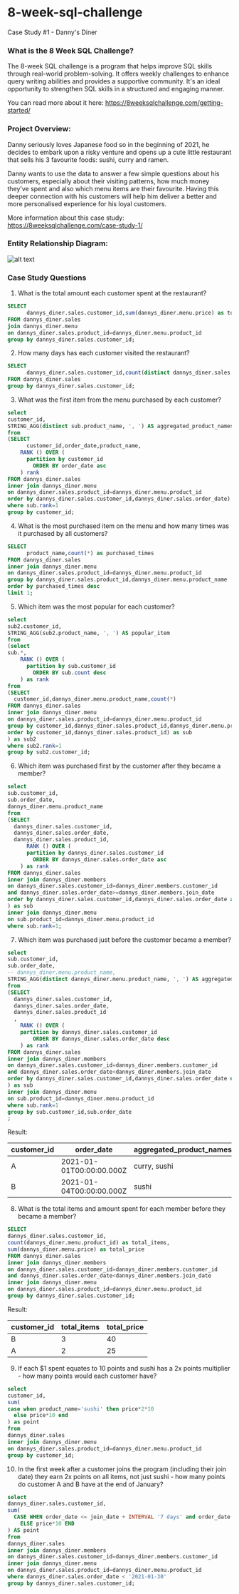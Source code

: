 # 8-week-sql-challenge
Case Study #1 - Danny's Diner

### What is the 8 Week SQL Challenge?
   The 8-week SQL challenge is a program that helps improve SQL skills through real-world problem-solving. It offers weekly challenges to enhance query writing abilities and provides a supportive community. It's an ideal opportunity to strengthen SQL skills in a structured and engaging manner.

   You can read more about it here: https://8weeksqlchallenge.com/getting-started/

### Project Overview:
Danny seriously loves Japanese food so in the beginning of 2021, he decides to embark upon a risky venture and opens up a cute little restaurant that sells his 3 favourite foods: sushi, curry and ramen.

Danny wants to use the data to answer a few simple questions about his customers, especially about their visiting patterns, how much money they’ve spent and also which menu items are their favourite. Having this deeper connection with his customers will help him deliver a better and more personalised experience for his loyal customers. 

More information about this case study: https://8weeksqlchallenge.com/case-study-1/


### Entity Relationship Diagram:

![alt text](https://github.com/ehsanSh21/8-week-sql-challenge/blob/main/Danny's%20Diner.svg)

### Case Study Questions

1. What is the total amount each customer spent at the restaurant?

```sql
SELECT
      dannys_diner.sales.customer_id,sum(dannys_diner.menu.price) as total_amount
FROM dannys_diner.sales
join dannys_diner.menu
on dannys_diner.sales.product_id=dannys_diner.menu.product_id
group by dannys_diner.sales.customer_id;
```

2. How many days has each customer visited the restaurant?

```sql
SELECT
      dannys_diner.sales.customer_id,count(distinct dannys_diner.sales.order_date) as customer_total_days
FROM dannys_diner.sales
group by dannys_diner.sales.customer_id;
```

3. What was the first item from the menu purchased by each customer?

```sql
select
customer_id,
STRING_AGG(distinct sub.product_name, ', ') AS aggregated_product_names
from
(SELECT
      customer_id,order_date,product_name,
    RANK () OVER (
      partition by customer_id
        ORDER BY order_date asc
    ) rank
FROM dannys_diner.sales
inner join dannys_diner.menu
on dannys_diner.sales.product_id=dannys_diner.menu.product_id
order by dannys_diner.sales.customer_id,dannys_diner.sales.order_date) as sub
where sub.rank=1
group by customer_id;
```

4. What is the most purchased item on the menu and how many times was it purchased by all customers?

```sql
SELECT
      product_name,count(*) as purchased_times
FROM dannys_diner.sales
inner join dannys_diner.menu
on dannys_diner.sales.product_id=dannys_diner.menu.product_id
group by dannys_diner.sales.product_id,dannys_diner.menu.product_name
order by purchased_times desc
limit 1;
```

5. Which item was the most popular for each customer?

```sql
select
sub2.customer_id,
STRING_AGG(sub2.product_name, ', ') AS popular_item
from
(select
sub.*,
    RANK () OVER (
      partition by sub.customer_id
        ORDER BY sub.count desc
    ) as rank
from
(SELECT
  customer_id,dannys_diner.menu.product_name,count(*)
FROM dannys_diner.sales
inner join dannys_diner.menu
on dannys_diner.sales.product_id=dannys_diner.menu.product_id
group by customer_id,dannys_diner.sales.product_id,dannys_diner.menu.product_name
order by customer_id,dannys_diner.sales.product_id) as sub
) as sub2
where sub2.rank=1
group by sub2.customer_id;
```

6. Which item was purchased first by the customer after they became a member?

```sql
select
sub.customer_id,
sub.order_date,
dannys_diner.menu.product_name
from
(SELECT
  dannys_diner.sales.customer_id,
  dannys_diner.sales.order_date,
  dannys_diner.sales.product_id,
      RANK () OVER (
      partition by dannys_diner.sales.customer_id
        ORDER BY dannys_diner.sales.order_date asc
    ) as rank
FROM dannys_diner.sales
inner join dannys_diner.members
on dannys_diner.sales.customer_id=dannys_diner.members.customer_id
and dannys_diner.sales.order_date>=dannys_diner.members.join_date
order by dannys_diner.sales.customer_id,dannys_diner.sales.order_date asc
) as sub
inner join dannys_diner.menu
on sub.product_id=dannys_diner.menu.product_id
where sub.rank=1;
```

7. Which item was purchased just before the customer became a member?

```sql
select
sub.customer_id,
sub.order_date,
-- dannys_diner.menu.product_name,
STRING_AGG(distinct dannys_diner.menu.product_name, ', ') AS aggregated_product_names
from
(SELECT
  dannys_diner.sales.customer_id,
  dannys_diner.sales.order_date,
  dannys_diner.sales.product_id
  ,
    RANK () OVER (
    partition by dannys_diner.sales.customer_id
        ORDER BY dannys_diner.sales.order_date desc
    ) as rank
FROM dannys_diner.sales
inner join dannys_diner.members
on dannys_diner.sales.customer_id=dannys_diner.members.customer_id
and dannys_diner.sales.order_date<dannys_diner.members.join_date
order by dannys_diner.sales.customer_id,dannys_diner.sales.order_date desc
) as sub
inner join dannys_diner.menu
on sub.product_id=dannys_diner.menu.product_id
where sub.rank=1
group by sub.customer_id,sub.order_date
;
```
Result:

| customer_id | order_date               | aggregated_product_names |
| ----------- | ------------------------ | ------------------------ |
| A           | 2021-01-01T00:00:00.000Z | curry, sushi             |
| B           | 2021-01-04T00:00:00.000Z | sushi                    |


8. What is the total items and amount spent for each member before they became a member?

```sql
SELECT
dannys_diner.sales.customer_id,
count(dannys_diner.menu.product_id) as total_items,
sum(dannys_diner.menu.price) as total_price
FROM dannys_diner.sales
inner join dannys_diner.members
on dannys_diner.sales.customer_id=dannys_diner.members.customer_id
and dannys_diner.sales.order_date<dannys_diner.members.join_date
inner join dannys_diner.menu
on dannys_diner.sales.product_id=dannys_diner.menu.product_id
group by dannys_diner.sales.customer_id;
```
Result:

| customer_id | total_items | total_price |
| ----------- | ----------- | ----------- |
| B           | 3           | 40          |
| A           | 2           | 25          |

9.  If each $1 spent equates to 10 points and sushi has a 2x points multiplier - how many points would each customer have?

```sql
select
customer_id,
sum(
case when product_name='sushi' then price*2*10
  else price*10 end
) as point
from
dannys_diner.sales
inner join dannys_diner.menu
on dannys_diner.sales.product_id=dannys_diner.menu.product_id
group by customer_id;
```

10. In the first week after a customer joins the program (including their join date) they earn 2x points on all items, not just sushi - how many points do customer A and B have at the end of January?

```sql
select
dannys_diner.sales.customer_id,
sum(
  CASE WHEN order_date <= join_date + INTERVAL '7 days' and order_date >= join_date  THEN price*2*10
    ELSE price*10 END
) AS point
from
dannys_diner.sales
inner join dannys_diner.members
on dannys_diner.sales.customer_id=dannys_diner.members.customer_id
inner join dannys_diner.menu
on dannys_diner.sales.product_id=dannys_diner.menu.product_id
where dannys_diner.sales.order_date < '2021-01-30'
group by dannys_diner.sales.customer_id;
```







